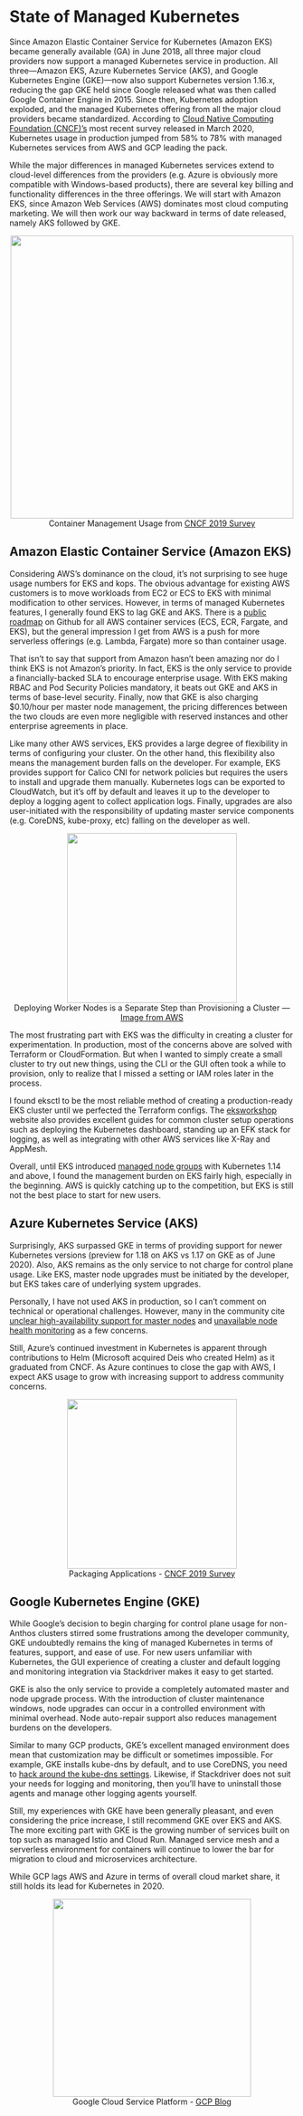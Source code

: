 # State of Managed Kubernetes

Since Amazon Elastic Container Service for Kubernetes (Amazon EKS) became generally available (GA) in June 2018, all three major cloud providers now support a managed Kubernetes service in production. All three—Amazon ​EKS, Azure Kubernetes Service (AKS), and Google Kubernetes Engine (GKE)—​now also support Kubernetes version 1.16.x, reducing the gap GKE held since Google released what was then called Google Container Engine in 2015. Since then, Kubernetes adoption exploded, and the managed Kubernetes offering from all the major cloud providers became standardized. According to [Cloud Native Computing Foundation (CNCF)’s](https://www.cncf.io/wp-content/uploads/2020/03/CNCF_Survey_Report.pdf) most recent survey released in March 2020, Kubernetes usage in production jumped from 58% to 78% with managed Kubernetes services from AWS and GCP leading the pack.

While the major differences in managed Kubernetes services extend to cloud-level differences from the providers (e.g. Azure is obviously more compatible with Windows-based products), there are several key billing and functionality differences in the three offerings. We will start with Amazon EKS, since Amazon Web Services (AWS) dominates most cloud computing marketing. We will then work our way backward in terms of date released, namely AKS followed by GKE.

<p align="center"> 
  <img src="https://github.com/Leverege/kubernetes-book/blob/master/images/Chapter%205/CNCFSurvey.png" height="500">
  <br>Container Management Usage from <a href="https://www.cncf.io/wp-content/uploads/2020/03/CNCF_Survey_Report.pdf">CNCF 2019 Survey</a>
</p>

## Amazon Elastic Container Service (Amazon EKS)
Considering AWS’s dominance on the cloud, it’s not surprising to see huge usage numbers for EKS and kops. The obvious advantage for existing AWS customers is to move workloads from EC2 or ECS to EKS with minimal modification to other services. However, in terms of managed Kubernetes features, I generally found EKS to lag GKE and AKS. There is a [public roadmap](https://github.com/aws/containers-roadmap) on Github for all AWS container services (ECS, ECR, Fargate, and EKS), but the general impression I get from AWS is a push for more serverless offerings (e.g. Lambda, Fargate) more so than container usage.

That isn’t to say that support from Amazon hasn’t been amazing nor do I think EKS is not Amazon’s priority. In fact, EKS is the only service to provide a financially-backed SLA to encourage enterprise usage. With EKS making RBAC and Pod Security Policies mandatory, it beats out GKE and AKS in terms of base-level security. Finally, now that GKE is also charging $0.10/hour per master node management, the pricing differences between the two clouds are even more negligible with reserved instances and other enterprise agreements in place.

Like many other AWS services, EKS provides a large degree of flexibility in terms of configuring your cluster. On the other hand, this flexibility also means the management burden falls on the developer. For example, EKS provides support for Calico CNI for network policies but requires the users to install and upgrade them manually. Kubernetes logs can be exported to CloudWatch, but it’s off by default and leaves it up to the developer to deploy a logging agent to collect application logs. Finally, upgrades are also user-initiated with the responsibility of updating master service components (e.g. CoreDNS, kube-proxy, etc) falling on the developer as well.

<p align="center"> 
  <img src="https://github.com/Leverege/kubernetes-book/blob/master/images/Chapter%205/EKSDiagram.png" height="300">
  <br>Deploying Worker Nodes is a Separate Step than Provisioning a Cluster — <a href="https://docs.aws.amazon.com/eks/latest/userguide/what-is-eks.html">Image from AWS</a>
</p>

The most frustrating part with EKS was the difficulty in creating a cluster for experimentation. In production, most of the concerns above are solved with Terraform or CloudFormation. But when I wanted to simply create a small cluster to try out new things, using the CLI or the GUI often took a while to provision, only to realize that I missed a setting or IAM roles later in the process.

I found eksctl to be the most reliable method of creating a production-ready EKS cluster until we perfected the Terraform configs. The [eksworkshop](https://eksworkshop.com/) website also provides excellent guides for common cluster setup operations such as deploying the Kubernetes dashboard, standing up an EFK stack for logging, as well as integrating with other AWS services like X-Ray and AppMesh.

Overall, until EKS introduced [managed node groups](https://docs.aws.amazon.com/eks/latest/userguide/managed-node-groups.html) with Kubernetes 1.14 and above, I found the management burden on EKS fairly high, especially in the beginning. AWS is quickly catching up to the competition, but EKS is still not the best place to start for new users.

## Azure Kubernetes Service (AKS)
Surprisingly, AKS surpassed GKE in terms of providing support for newer Kubernetes versions (preview for 1.18 on AKS vs 1.17 on GKE as of June 2020). Also, AKS remains as the only service to not charge for control plane usage. Like EKS, master node upgrades must be initiated by the developer, but EKS takes care of underlying system upgrades.

Personally, I have not used AKS in production, so I can’t comment on technical or operational challenges. However, many in the community cite [unclear high-availability support for master nodes](https://thenewstack.io/comparison-amazon-azure-and-googles-managed-kubernetes-services/) and [unavailable node health monitoring](https://www.stackrox.com/post/2020/02/eks-vs-gke-vs-aks/) as a few concerns.

Still, Azure’s continued investment in Kubernetes is apparent through contributions to Helm (Microsoft acquired Deis who created Helm) as it graduated from CNCF. As Azure continues to close the gap with AWS, I expect AKS usage to grow with increasing support to address community concerns.

<p align="center"> 
  <img src="https://github.com/Leverege/kubernetes-book/blob/master/images/Chapter%205/HelmUsage.png" height="300">
  <br>Packaging Applications - <a href="https://www.cncf.io/wp-content/uploads/2020/03/CNCF_Survey_Report.pdf">CNCF 2019 Survey</a>
</p>

## Google Kubernetes Engine (GKE)

While Google’s decision to begin charging for control plane usage for non-Anthos clusters stirred some frustrations among the developer community, GKE undoubtedly remains the king of managed Kubernetes in terms of features, support, and ease of use. For new users unfamiliar with Kubernetes, the GUI experience of creating a cluster and default logging and monitoring integration via Stackdriver makes it easy to get started.

GKE is also the only service to provide a completely automated master and node upgrade process. With the introduction of cluster maintenance windows, node upgrades can occur in a controlled environment with minimal overhead. Node auto-repair support also reduces management burdens on the developers.

Similar to many GCP products, GKE’s excellent managed environment does mean that customization may be difficult or sometimes impossible. For example, GKE installs kube-dns by default, and to use CoreDNS, you need to [hack around the kube-dns settings](https://medium.com/@yitaek/using-coredns-on-gke-3973598ab561). Likewise, if Stackdriver does not suit your needs for logging and monitoring, then you’ll have to uninstall those agents and manage other logging agents yourself.

Still, my experiences with GKE have been generally pleasant, and even considering the price increase, I still recommend GKE over EKS and AKS. The more exciting part with GKE is the growing number of services built on top such as managed Istio and Cloud Run. Managed service mesh and a serverless environment for containers will continue to lower the bar for migration to cloud and microservices architecture.

While GCP lags AWS and Azure in terms of overall cloud market share, it still holds its lead for Kubernetes in 2020.

<p align="center"> 
  <img src="https://github.com/Leverege/kubernetes-book/blob/master/images/Chapter%205/GCP.png" height="350">
  <br>Google Cloud Service Platform - <a href="https://cloudplatform.googleblog.com/2018/07/cloud-services-platform-bringing-the-best-of-the-cloud-to-you.html">GCP Blog</a>
</p>
